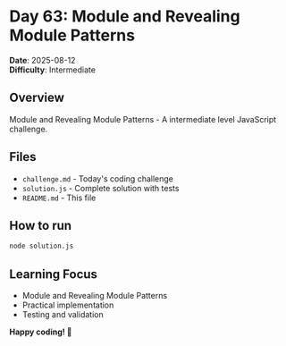 # Day 63: Module and Revealing Module Patterns

**Date**: 2025-08-12  
**Difficulty**: Intermediate

## Overview
Module and Revealing Module Patterns - A intermediate level JavaScript challenge.

## Files
- `challenge.md` - Today's coding challenge
- `solution.js` - Complete solution with tests
- `README.md` - This file

## How to run
```bash
node solution.js
```

## Learning Focus
- Module and Revealing Module Patterns
- Practical implementation
- Testing and validation

**Happy coding! 🚀**
